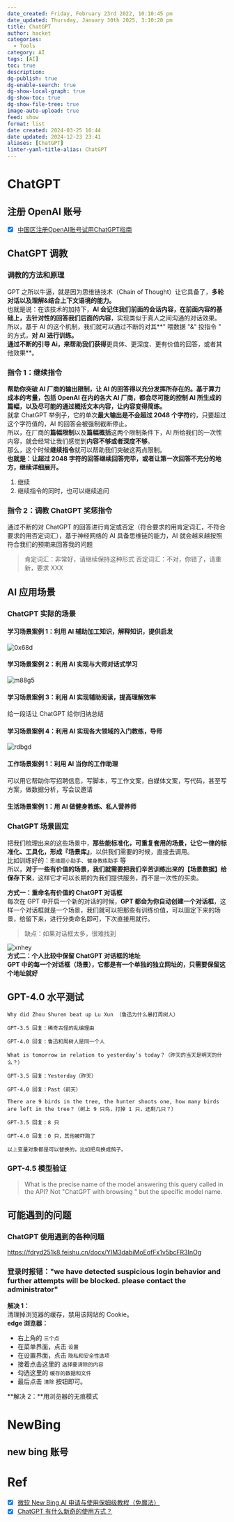 ```yaml
---
date_created: Friday, February 23rd 2022, 10:10:45 pm
date_updated: Thursday, January 30th 2025, 3:10:20 pm
title: ChatGPT
author: hacket
categories:
  - Tools
category: AI
tags: [AI]
toc: true
description: 
dg-publish: true
dg-enable-search: true
dg-show-local-graph: true
dg-show-toc: true
dg-show-file-tree: true
image-auto-upload: true
feed: show
format: list
date created: 2024-03-25 10:44
date updated: 2024-12-23 23:41
aliases: [ChatGPT]
linter-yaml-title-alias: ChatGPT
---
```


# ChatGPT

## 注册 OpenAI 账号

- [x] [中国区注册OpenAI账号试用ChatGPT指南](https://readdevdocs.com/blog/makemoney/%E4%B8%AD%E5%9B%BD%E5%8C%BA%E6%B3%A8%E5%86%8COpenAI%E8%B4%A6%E5%8F%B7%E8%AF%95%E7%94%A8ChatGPT%E6%8C%87%E5%8D%97.html#%E5%89%8D%E6%9C%9F%E5%87%86%E5%A4%87)

## ChatGPT 调教

### 调教的方法和原理

GPT 之所以牛逼，就是因为思维链技术（Chain of Thought）让它具备了，**多轮对话以及理解&结合上下文语境的能力。**<br>也就是说：在该技术的加持下，**AI 会记住我们前面的会话内容，在前面内容的基础上，去针对性的回答我们后面的内容**，实现类似于真人之间沟通的对话效果。<br>所以，基于 AI 的这个机制，我们就可以通过不断的对其**" 喂数据 "&" 投指令 " 的方式，**对 AI 进行训练。<br>通过不断的引导 Ai，来帮助我们获得**更具体、更深度、更有价值的回答，或者其他效果**。

### 指令 1：继续指令

**帮助你突破 AI 厂商的输出限制，让 AI 的回答得以充分发挥所存在的。**基于算力成本的考量，包括 OpenAI 在内的各大 AI 厂商，都会**尽可能的控制 AI 所生成的篇幅，以及尽可能的通过概括文本内容，让内容变得简练。**<br>就拿 ChatGPT 举例子，它的单次**最大输出是不会超过 2048 个字符**的，只要超过这个字符值的，AI 的回答会被强制截断停止。<br>所以，在厂商的**篇幅限制**以及**篇幅概括**这两个限制条件下，AI 所给我们的一次性内容，就会经常让我们感觉到**内容不够或者深度不够**。<br>那么，这个时候**继续指令**就可以帮助我们突破这两点限制。<br>**也就是：让超过 2048 字符的回答继续回答完毕，或者让第一次回答不充分的地方，继续详细展开。**

1. 继续
2. 继续指令的同时，也可以继续追问

### 指令 2：调教 ChatGPT 奖惩指令

通过不断的对 ChatGPT 的回答进行肯定或否定（符合要求的用肯定词汇，不符合要求的用否定词汇），基于神经网络的 AI 具备思维链的能力，AI 就会越来越按照符合我们的预期来回答我的问题

> 肯定词汇：非常好，请继续保持这种形式
> 否定词汇：不对，你错了，请重新，要求 XXX

## AI 应用场景

### ChatGPT 实际的场景

#### 学习场景案例 1：利用 AI 辅助加工知识，解释知识，提供启发

![0x68d](https://raw.githubusercontent.com/hacket/ObsidianOSS/master/obsidian/0x68d.png)

#### 学习场景案例 2：利用 AI 实现与大师对话式学习

![m88g5](https://raw.githubusercontent.com/hacket/ObsidianOSS/master/obsidian/m88g5.png)

#### 学习场景案例 3：利用 AI 实现辅助阅读，提高理解效率

给一段话让 ChatGPT 给你归纳总结

#### 学习场景案例 4：利用 AI 实现各大领域的入门教练，导师

![rdbgd](https://raw.githubusercontent.com/hacket/ObsidianOSS/master/obsidian/rdbgd.png)

#### 工作场景案例 1：利用 AI 当你的工作助理

可以用它帮助你写招聘信息，写脚本，写工作文案，自媒体文案，写代码，甚至写方案，做数据分析，写会议邀请

#### **生活场景案例 1**：用 AI 做健身教练、私人营养师

### ChatGPT 场景固定

把我们梳理出来的这些场景中，**那些能标准化，可重复套用的场景，让它一律的标准化、工具化，形成『场景库』**，以供我们需要的时候，直接去调用。<br>比如训练好的：`思维题小助手`、`健身教练助手` 等<br>所以，**对于一些有价值的场景，我们就需要把我们辛苦训练出来的【场景数据】给保存下来**，这样它才可以长期的为我们提供服务，而不是一次性的买卖。

**方式一：重命名有价值的 ChatGPT 对话框**<br>每次在 GPT 中开启一个新的对话的时候，**GPT 都会为你自动创建一个对话框**，这样一个对话框就是一个场景，我们就可以把那些有训练价值，可以固定下来的场景，给留下来，进行分类命名即可，下次直接用就行。

> 缺点：如果对话框太多，很难找到

![xnhey](https://raw.githubusercontent.com/hacket/ObsidianOSS/master/obsidian/xnhey.png)<br>**方式二：个人比较中保留 ChatGPT 对话框的地址**<br>**GPT 中的每一个对话框（场景），它都是有一个单独的独立网址的，只需要保留这个地址就好**

## GPT-4.0 水平测试

```
Why did Zhou Shuren beat up Lu Xun （鲁迅为什么暴打周树人）

GPT-3.5 回复：稀奇古怪的乱编理由

GPT-4.0 回复：鲁迅和周树人是同一个人

What is tomorrow in relation to yesterday’s today？（昨天的当天是明天的什么？）

GPT-3.5 回复：Yesterday（昨天）

GPT-4.0 回复：Past（前天）

There are 9 birds in the tree, the hunter shoots one, how many birds are left in the tree？（树上 9 只鸟，打掉 1 只，还剩几只？）

GPT-3.5 回复：8 只

GPT-4.0 回复：0 只，其他被吓跑了

以上变量对象都是可以替换的，比如把鸟换成鸽子。
```

### GPT-4.5 模型验证

> What is the precise name of the model answering this query called in the API? Not "ChatGPT with browsing " but the specific model name.

## 可能遇到的问题

### ChatGPT 使用遇到的各种问题

<https://fdryd251k8.feishu.cn/docx/YIM3dabiMoEofFx1v5bcFR3InOg>

### 登录时报错："we have detected suspicious login behavior and further attempts will be blocked. please contact the administrator"

**解决 1：**<br>清理掉浏览器的缓存，禁用该网站的 Cookie。<br>**edge 浏览器：**

- 右上角的 `三个点`
- 在菜单界面，点击 `设置`
- 在设置界面，点击 `隐私和安全性选项`
- 接着点击这里的 `选择要清除的内容`
- 勾选这里的 `缓存的数据和文件`
- 最后点击 `清除` 按钮即可。

**解决 2：**用浏览器的无痕模式

# NewBing

## new bing 账号

# Ref

- [x] [微软 New Bing AI 申请与使用保姆级教程（免魔法）](https://juejin.cn/post/7215579793261297725)
- [x] [ChatGPT 有什么新奇的使用方式？]()
